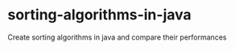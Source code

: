 sorting-algorithms-in-java
==========================

Create sorting algorithms in java and compare their performances
